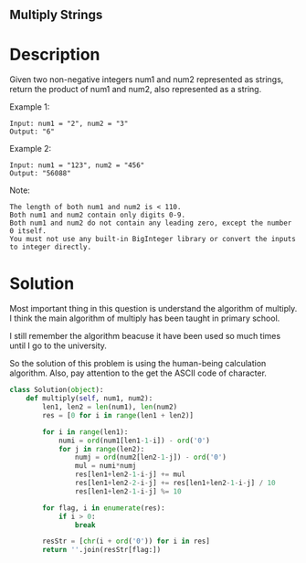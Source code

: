 Multiply Strings
---

# Description

Given two non-negative integers num1 and num2 represented as strings, return the product of num1 and num2, also represented as a string.

Example 1:

```
Input: num1 = "2", num2 = "3"
Output: "6"
```

Example 2:

```
Input: num1 = "123", num2 = "456"
Output: "56088"
```

Note:

    The length of both num1 and num2 is < 110.
    Both num1 and num2 contain only digits 0-9.
    Both num1 and num2 do not contain any leading zero, except the number 0 itself.
    You must not use any built-in BigInteger library or convert the inputs to integer directly.

# Solution

Most important thing in this question is understand the algorithm of multiply. I think the main algorithm of multiply has been taught in primary school.

I still remember the algorithm beacuse it have been used so much times until I go to the university.

So the solution of this problem is using the human-being calculation algorithm. Also, pay attention to the get the ASCII code of character.

``` python
class Solution(object):
    def multiply(self, num1, num2):
        len1, len2 = len(num1), len(num2)
        res = [0 for i in range(len1 + len2)]

        for i in range(len1):
            numi = ord(num1[len1-1-i]) - ord('0')
            for j in range(len2):
                numj = ord(num2[len2-1-j]) - ord('0')
                mul = numi*numj
                res[len1+len2-1-i-j] += mul
                res[len1+len2-2-i-j] += res[len1+len2-1-i-j] / 10
                res[len1+len2-1-i-j] %= 10

        for flag, i in enumerate(res):
            if i > 0:
                break

        resStr = [chr(i + ord('0')) for i in res]
        return ''.join(resStr[flag:])
```
